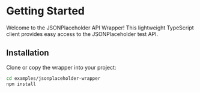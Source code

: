 # Getting Started

Welcome to the JSONPlaceholder API Wrapper! This lightweight TypeScript client provides easy access to the JSONPlaceholder test API.

## Installation

Clone or copy the wrapper into your project:

```bash
cd examples/jsonplaceholder-wrapper
npm install

